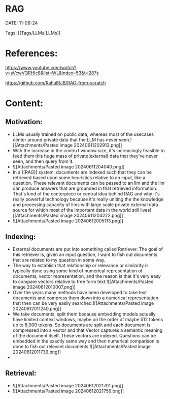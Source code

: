 
# RAG


DATE:  11-06-24


Tags: [[Tags/LLMs|LLMs]]

# References:

https://www.youtube.com/watch?v=sVcwVQRHIc8&list=WL&index=53&t=287s

https://github.com/RahulRJB/RAG-from-scratch



# Content:

## Motivation:

- LLMs usually trained on public data, whereas most of the usecases center around private data that the LLM has never seen.![[Attachments/Pasted image 20240611202913.png]]
- With the increase in the context window size, it's increasingly feasible to feed them this huge mass of private(external) data that they've never seen, and then query from it.
- ![[Attachments/Pasted image 20240611204040.png]]
- In a [[RAG]] system, documents are indexed such that they can be retrieved based upon some heuristics relative to an input, like a question. These relevant documents can be passed to an llm and the llm can produce answers that are grounded in that retrieved information. That's kind of the centerpiece or central idea behind RAG and why it's really powerful technology because it's really uniting the the knowledge and processing capacity of llms with large scale private external data source for which most of the important data in the world still lives![[Attachments/Pasted image 20240611204222.png]]
- ![[Attachments/Pasted image 20240612005113.png]]

## Indexing:

- External documents are put into something called Retriever. The goal of this retriever is, given an input question, I want to fish out documents that are related to my question in some way. 
- The way to establish that relationship or relevance or similarity is typically done using some kind of numerical representation of documents, vector representation, and the reason is that it's very easy to compare vectors relative to free form text.![[Attachments/Pasted image 20240612010007.png]]
- Over the years many methods have been developed to take text documents and compress them down into a numerical representation that then can be very easily searched.![[Attachments/Pasted image 20240612011240.png]]
- We take documents, split them because embedding models actually have limited context windows, maybe on the order of maybe 512 tokens up to 8,000 tokens. So documents are split and each document is compressed into a vector and that Vector captures a semantic meaning of the document itself. These vectors are indexed. Questions can be embedded in the exactly same way and then numerical comparison is done to fish out relevant documents.![[Attachments/Pasted image 20240612011739.png]]
-  



## Retrieval:

- ![[Attachments/Pasted image 20240612021701.png]]
- ![[Attachments/Pasted image 20240612021759.png]]